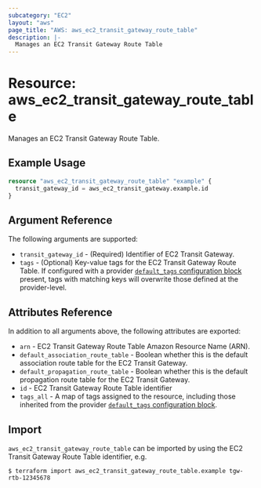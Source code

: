 ```yaml
---
subcategory: "EC2"
layout: "aws"
page_title: "AWS: aws_ec2_transit_gateway_route_table"
description: |-
  Manages an EC2 Transit Gateway Route Table
---
```


# Resource: aws_ec2_transit_gateway_route_table

Manages an EC2 Transit Gateway Route Table.

## Example Usage

```terraform
resource "aws_ec2_transit_gateway_route_table" "example" {
  transit_gateway_id = aws_ec2_transit_gateway.example.id
}
```

## Argument Reference

The following arguments are supported:

* `transit_gateway_id` - (Required) Identifier of EC2 Transit Gateway.
* `tags` - (Optional) Key-value tags for the EC2 Transit Gateway Route Table. If configured with a provider [`default_tags` configuration block](https://www.terraform.io/docs/providers/aws/index.html#default_tags-configuration-block) present, tags with matching keys will overwrite those defined at the provider-level.

## Attributes Reference

In addition to all arguments above, the following attributes are exported:

* `arn` - EC2 Transit Gateway Route Table Amazon Resource Name (ARN).
* `default_association_route_table` - Boolean whether this is the default association route table for the EC2 Transit Gateway.
* `default_propagation_route_table` - Boolean whether this is the default propagation route table for the EC2 Transit Gateway.
* `id` - EC2 Transit Gateway Route Table identifier
* `tags_all` - A map of tags assigned to the resource, including those inherited from the provider [`default_tags` configuration block](https://www.terraform.io/docs/providers/aws/index.html#default_tags-configuration-block).

## Import

`aws_ec2_transit_gateway_route_table` can be imported by using the EC2 Transit Gateway Route Table identifier, e.g.

```
$ terraform import aws_ec2_transit_gateway_route_table.example tgw-rtb-12345678
```
